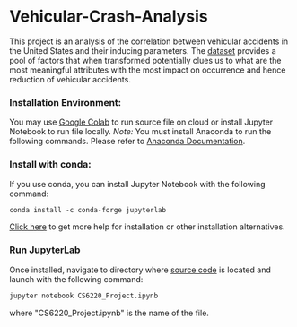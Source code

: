 # Vehicular-Crash-Analysis
This project is an analysis of the correlation between vehicular accidents in the United States and their inducing parameters. The [dataset](https://smoosavi.org/datasets/us_accidents) provides a pool of factors that when transformed potentially clues us to what are the most meaningful attributes with the most impact on occurrence and hence reduction of vehicular accidents.

### Installation Environment:
You may use [Google Colab](https://colab.research.google.com/) to run source file on cloud or install Jupyter Notebook to run file locally. 
*Note:* You must install Anaconda to run the following commands. Please refer to [Anaconda Documentation](https://www.anaconda.com/products/individual).

### Install with conda:
If you use conda, you can install Jupyter Notebook with the following command:  
```diff
conda install -c conda-forge jupyterlab
```
[Click here](https://test-jupyter.readthedocs.io/en/latest/install.html) to get more help for installation or other installation alternatives.
### Run JupyterLab
Once installed, navigate to directory where [source code](Vehicular-Crash-Analysis/CS6220_Project.ipynb) is located and launch with the following command:  
```diff
jupyter notebook CS6220_Project.ipynb
```
where "CS6220_Project.ipynb" is the name of the file. 
